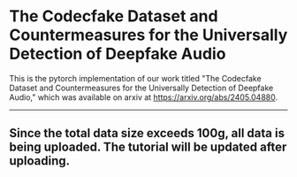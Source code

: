 # The Codecfake Dataset and Countermeasures for the Universally Detection of Deepfake Audio
This is the pytorch implementation of our work titled "The Codecfake Dataset and Countermeasures for the Universally Detection of Deepfake Audio," which was available on arxiv at https://arxiv.org/abs/2405.04880.

-------------------------------------
## Since the total data size exceeds 100g, all data is being uploaded. The tutorial will be updated after uploading.